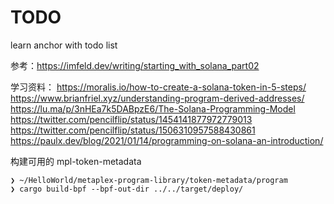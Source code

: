 # TODO

learn anchor with todo list

参考：https://imfeld.dev/writing/starting_with_solana_part02

学习资料：
    https://moralis.io/how-to-create-a-solana-token-in-5-steps/
    https://www.brianfriel.xyz/understanding-program-derived-addresses/
    https://lu.ma/p/3nHEa7k5DABpzE6/The-Solana-Programming-Model
    https://twitter.com/pencilflip/status/1454141877972779013
    https://twitter.com/pencilflip/status/1506310957588430861
    https://paulx.dev/blog/2021/01/14/programming-on-solana-an-introduction/


构建可用的 mpl-token-metadata
```
❯ ~/HelloWorld/metaplex-program-library/token-metadata/program 
❯ cargo build-bpf --bpf-out-dir ../../target/deploy/ 
````